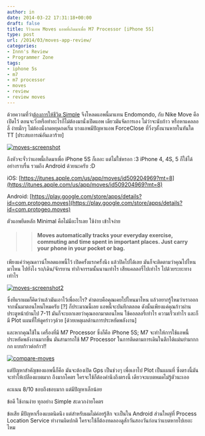 ```yaml
---
author: in
date: 2014-03-22 17:31:18+00:00
draft: false
title: รีวิวแอพ Moves แอพที่เกิดมาเพื่อ M7 Processor [iPhone 5S]
type: post
url: /2014/03/moves-app-review/
categories:
- Innn's Review
- Programmer Zone
tags:
- iphone 5s
- m7
- m7 processor
- moves
- review
- review moves
---
```


ด้วยความที่ว่า[ต้องการให้ชีวิต Simple](https://www.cyruszhang.com/simplify-my-life/) จึงโหลดแอพนี้มาแทน Endomondo, กับ Nike Move คือเปิดไว้ ตอนจะวิ่งหรือทำอะไรก็ไม่ต้องมานั่งเปิดแอพ เดียวมันจัดการเอง ไม่ว่าจะนับก้าว หรือหาแคลลอลี่ ง่ายมั่กๆ ไม่ต้องนั่งกดหยุดกดเริ่ม บางแอพมีปัญหาแอพ ForceClose ที่วิ่งๆตั้งนานหายในทันใด TT [ประสบการณ์อันเลวร้าย]

<!-- more -->

[![moves-screenshot](https://www.cyruszhang.com/wp-content/uploads/2014/03/moves-screenshot-1024x908.jpg)
](https://www.cyruszhang.com/wp-content/uploads/2014/03/moves-screenshot.jpg)

ถึงหัวจะจั่วว่าแอพนี้เกิดมาเพื่อ iPhone 5S ก็เถอะ แต่ไม่ใช่หรอก :3 iPhone 4, 4S, 5 ก็ใช้ได้อย่างราบรื่น รวมถึง Android ด้วยนะครับ :D

iOS: [https://itunes.apple.com/us/app/moves/id509204969?mt=8](https://itunes.apple.com/us/app/moves/id509204969?mt=8)

Android: [https://play.google.com/store/apps/details?id=com.protogeo.moves](https://play.google.com/store/apps/details?id=com.protogeo.moves)

ตัวแอพยึดหลัก Minimal คือไม่มีอะไรเลย ใช้ง่าย เข้าใจง่าย


<blockquote>

> 
> #### Moves automatically tracks your everyday exercise, commuting and time spent in important places. Just carry your phone in your pocket or bag.
> 
> 
</blockquote>


เพียงแค่ว่าคุณดาวน์โหลดแอพนี้ไว้ เปิดครั้งแรกครั้งนึง แล้วปิดไปได้เลย มันก็จะติดตามว่าคุณไปไหนมาไหน ไปยังไง รถ/เดิน/จักรยาน ทำกิจกรรมนั้นนานเท่าไร เสียแคลลอรี่ไปเท่าไร ไปด้วยระยะทางเท่าไร

[![moves-screenshot2](https://www.cyruszhang.com/wp-content/uploads/2014/03/moves-screenshot2-1024x908.jpg)
](https://www.cyruszhang.com/wp-content/uploads/2014/03/moves-screenshot2.jpg)

ซึ่งทีแรกผมก็คิดว่าแล้วมันเอาไว้เพื่ออะไร? คำตอบคือคุณเคยไปไหนมาไหน แล้วอยากรู้ไหมว่าเราออกจากนั้นมาตอนไหนไหมครับ [?] ก็ประมาณนี้เลย แอพนี้จะบันทึกตลอด ดังนั้นเพียงแค่คุณก้าวผ่านประตูหน้าบ้านไป 7-11 มันก็จะบอกเลยว่าคุณออกมาตอนไหน ใช้คอลลอรี่เท่าไร ความเร็วเท่าไร และก็มี Plot แผนที่ให้ดูคร่าวๆด้วย [ด้วยเหตุผลด้านการประหยัดพลังงาน]

และหากคุณใช้ใน เครื่องที่มี M7 Processor ซึ่งก็คือ iPhone 5S; M7 จะทำให้การใช้แอพนี้ประหยัดพลังงานมากขึ้น มันสามารถใช้ M7 Processor ในการติดตามการเดินในตึกได้แม่นยำมากกกก แบบก้าวต่อก้าว!!

[![compare-moves](https://www.cyruszhang.com/wp-content/uploads/2014/03/compare-moves.png)
](https://www.cyruszhang.com/wp-content/uploads/2014/03/compare-moves.png)

แต่ปัญหาสำคัญของแอพนี้ก็คือ มันจะต้องเปิด Gps เป็นช่วงๆ เพื่อเอาไป Plot เป็นแผนที่ ซึ่งตรงนี้มันจะทำให้เปลืองแบตมาก ถึงมากโคตร ใครจะใช้ก็ต้องคำนึงถึงตรงนี้ เดียวจะแบตหมดไม่รู้ตัวนะเออ

คะแนน 8/10 ชอบถึงชอบมาก แต่มีปัญหาเล็กน้อย

ข้อดี ใช้งานง่าย ทุกอย่าง Simple สะดวกง่ายโคตร

ข้อเสีย มีปัญหาเรื่องแบตนิดนึง แต่สำหรับผมไม่ค่อยรู้สึก จะเป็นใน Android ส่วนใหญ่ที่ Process Location Service ทำงานผิดปกติ ใครจะใช้ก็ต้องทดลองดูสักวันสองวันก่อนว่าแบตหายไปเยอะไหม
